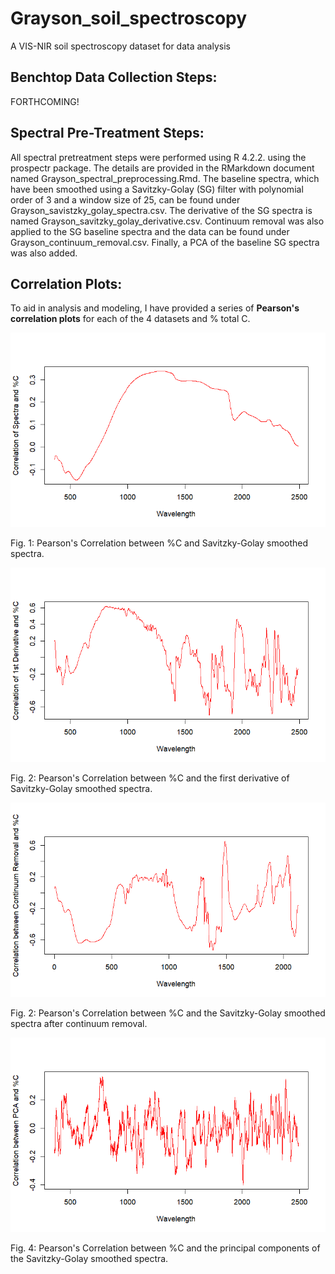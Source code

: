 # Grayson_soil_spectroscopy
A VIS-NIR soil spectroscopy dataset for data analysis

## Benchtop Data Collection Steps:

FORTHCOMING!

## Spectral Pre-Treatment Steps:

All spectral pretreatment steps were performed using R 4.2.2. using the prospectr package. The details are provided in the RMarkdown document named Grayson_spectral_preprocessing.Rmd. The baseline spectra, which have been smoothed using a Savitzky-Golay (SG) filter with polynomial order of 3 and a window size of 25, can be found under Grayson_savistzky_golay_spectra.csv. The derivative of the SG spectra is named Grayson_savitzky_golay_derivative.csv. Continuum removal was also applied to the SG baseline spectra and the data can be found under Grayson_continuum_removal.csv. Finally, a PCA of the baseline SG spectra was also added. 

## Correlation Plots:

To aid in analysis and modeling, I have provided a series of **Pearson's correlation plots** for each of the 4 datasets and % total C.

![alt text](https://github.com/jnesslage/Grayson_soil_spectroscopy//blob/main/corr_plot_sg.png?raw=true)

Fig. 1: Pearson's Correlation between %C and Savitzky-Golay smoothed spectra.

![alt text](https://github.com/jnesslage/Grayson_soil_spectroscopy//blob/main/corr_plot_sg_1stder.png?raw=true)

Fig. 2: Pearson's Correlation between %C and the first derivative of Savitzky-Golay smoothed spectra.

![alt text](https://github.com/jnesslage/Grayson_soil_spectroscopy//blob/main/corr_plot_cr.png?raw=true)

Fig. 2: Pearson's Correlation between %C and the Savitzky-Golay smoothed spectra after continuum removal.

![alt text](https://github.com/jnesslage/Grayson_soil_spectroscopy//blob/main/corr_plot_pca.png?raw=true)

Fig. 4: Pearson's Correlation between %C and the principal components of the Savitzky-Golay smoothed spectra.
